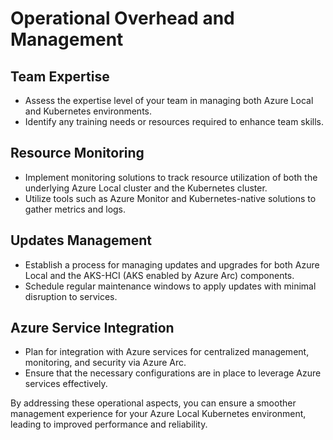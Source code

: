 # Operational Overhead and Management

## Team Expertise
- Assess the expertise level of your team in managing both Azure Local and Kubernetes environments.
- Identify any training needs or resources required to enhance team skills.

## Resource Monitoring
- Implement monitoring solutions to track resource utilization of both the underlying Azure Local cluster and the Kubernetes cluster.
- Utilize tools such as Azure Monitor and Kubernetes-native solutions to gather metrics and logs.

## Updates Management
- Establish a process for managing updates and upgrades for both Azure Local and the AKS-HCI (AKS enabled by Azure Arc) components.
- Schedule regular maintenance windows to apply updates with minimal disruption to services.

## Azure Service Integration
- Plan for integration with Azure services for centralized management, monitoring, and security via Azure Arc.
- Ensure that the necessary configurations are in place to leverage Azure services effectively.

By addressing these operational aspects, you can ensure a smoother management experience for your Azure Local Kubernetes environment, leading to improved performance and reliability.